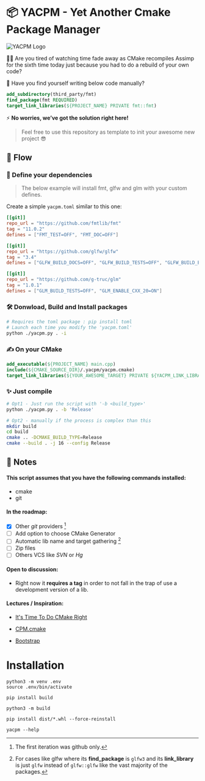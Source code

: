 # 📦 YACPM - Yet Another Cmake Package Manager

![YACPM Logo](https://i.imgur.com/A2KPcdK.jpeg)

🧑‍💻 Are you tired of watching time fade away as CMake recompiles Assimp for the sixth time today just because you had to do a rebuild of your own code?

🖖 Have you find yourself writing below code manually?

```cmake
add_subdirectory(third_party/fmt)
find_package(fmt REQUIRED)
target_link_libraries(${PROJECT_NAME} PRIVATE fmt::fmt)
```

⚡ **No worries, we’ve got the solution right here!**

> Feel free to use this repository as template to init your awesome new project 😎

## 🌊 Flow

### 📃 Define your dependencies

> The below example will install fmt, glfw and glm with your custom defines.

Create a simple `yacpm.toml` similar to this one:

```toml
[[git]]
repo_url = "https://github.com/fmtlib/fmt"
tag = "11.0.2"
defines = ["FMT_TEST=OFF", "FMT_DOC=OFF"]

[[git]]
repo_url = "https://github.com/glfw/glfw"
tag = "3.4"
defines = ["GLFW_BUILD_DOCS=OFF", "GLFW_BUILD_TESTS=OFF", "GLFW_BUILD_EXAMPLES=OFF"]

[[git]]
repo_url = "https://github.com/g-truc/glm"
tag = "1.0.1"
defines = ["GLM_BUILD_TESTS=OFF", "GLM_ENABLE_CXX_20=ON"]
```

### 🛠️ Donwload, Build and Install packages

```bash
# Requires the toml package : pip install toml
# Launch each time you modify the 'yacpm.toml'
python ./yacpm.py . -i
```

### ✍️ On your CMake

```cmake
add_executable(${PROJECT_NAME} main.cpp)
include(${CMAKE_SOURCE_DIR}/.yacpm/yacpm.cmake)
target_link_libraries(${YOUR_AWESOME_TARGET} PRIVATE ${YACPM_LINK_LIBRARIES})
```

### ✨ Just compile

```bash
# Opt1 - Just run the script with '-b <build_type>'
python ./yacpm.py . -b 'Release'

# Opt2 - manually if the process is complex than this
mkdir build
cd build
cmake .. -DCMAKE_BUILD_TYPE=Release
cmake --build . -j 16 --config Release
```

## 📝 Notes

#### This script assumes that you have the following commands installed:

- cmake
- git

#### In the roadmap:

- [x] Other *git* providers [^1]
- [ ] Add option to choose CMake Generator
- [ ] Automatic lib name and target gathering [^2]
- [ ] Zip files
- [ ] Others VCS like *SVN* or *Hg*

#### Open to discussion:

- Right now it **requires a tag** in order to not fall in the trap of use a development version of a lib.

#### Lectures / Inspiration:

- [It's Time To Do CMake Right](https://pabloariasal.github.io/2018/02/19/its-time-to-do-cmake-right/)

- [CPM.cmake](https://github.com/cpm-cmake/CPM.cmake)

- [Bootstrap](https://github.com/corporateshark/bootstrapping)


[^1]: The first iteration was github only.
[^2]: For cases like glfw where its **find_package** is `glfw3` and its **link_library** is just `glfw` instead of `glfw::glfw` like the vast majority of the packages.

# Installation

```
python3 -m venv .env
source .env/bin/activate

pip install build

python3 -m build

pip install dist/*.whl --force-reinstall

yacpm --help
```

